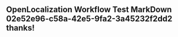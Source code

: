 <properties
ms.topic="hero-topic"
ms.test1="hero-topic"
ms.test2="test"/>

## OpenLocalization Workflow Test MarkDown 02e52e96-c58a-42e5-9fa2-3a45232f2dd2 thanks!
